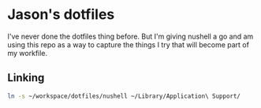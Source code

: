# Jason's dotfiles

I've never done the dotfiles thing before. But I'm giving nushell a go and am using this repo as a way to capture the things I try that will become part of my workfile.

## Linking

```sh
ln -s ~/workspace/dotfiles/nushell ~/Library/Application\ Support/
```
